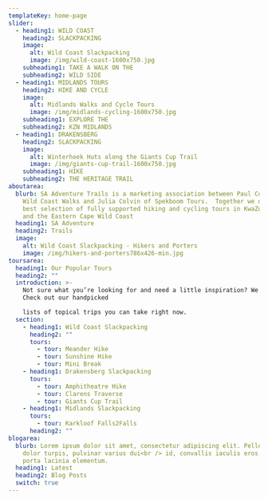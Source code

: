 ```yaml
---
templateKey: home-page
slider:
  - heading1: WILD COAST
    heading2: SLACKPACKING
    image:
      alt: Wild Coast Slackpacking
      image: /img/wild-coast-1600x750.jpg
    subheading1: TAKE A WALK ON THE
    subheading2: WILD SIDE
  - heading1: MIDLANDS TOURS
    heading2: HIKE AND CYCLE
    image:
      alt: Midlands Walks and Cycle Tours
      image: /img/midlands-cycling-1600x750.jpg
    subheading1: EXPLORE THE
    subheading2: KZN MIDLANDS
  - heading1: DRAKENSBERG
    heading2: SLACKPACKING
    image:
      alt: Winterhoek Huts along the Giants Cup Trail
      image: /img/giants-cup-trail-1600x750.jpg
    subheading1: HIKE
    subheading2: THE HERITAGE TRAIL
aboutarea:
  blurb: SA Adventure Trails is a marketing association between Paul Colvin of
    Wild Coast Walks and Julia Colvin of Spekboom Tours.  Together we offer the
    best selection of fully supported hiking and cycling tours in KwaZulu Natal
    and the Eastern Cape Wild Coast
  heading1: SA Adventure
  heading2: Trails
  image:
    alt: Wild Coast Slackpacking - Hikers and Porters
    image: /img/hikers-and-porters786x426-min.jpg
toursarea:
  heading1: Our Popular Tours
  heading2: ""
  introduction: >-
    Not sure what you’re looking for and need a little inspiration? We can help.
    Check out our handpicked

    lists of topical trips you can take right now.
  section:
    - heading1: Wild Coast Slackpacking
      heading2: ""
      tours:
        - tour: Meander Hike
        - tour: Sunshine Hike
        - tour: Mini Break
    - heading1: Drakensberg Slackpacking
      tours:
        - tour: Amphitheatre Hike
        - tour: Clarens Traverse
        - tour: Giants Cup Trail
    - heading1: Midlands Slackpacking
      tours:
        - tour: Karkloof Falls2Falls
      heading2: ""
blogarea:
  blurb: Lorem ipsum dolor sit amet, consectetur adipiscing elit. Pellentesque
    dolor turpis, pulvinar varius dui<br /> id, convallis iaculis eros. Praesent
    porta lacinia elementum.
  heading1: Latest
  heading2: Blog Posts
  switch: true
---
```


